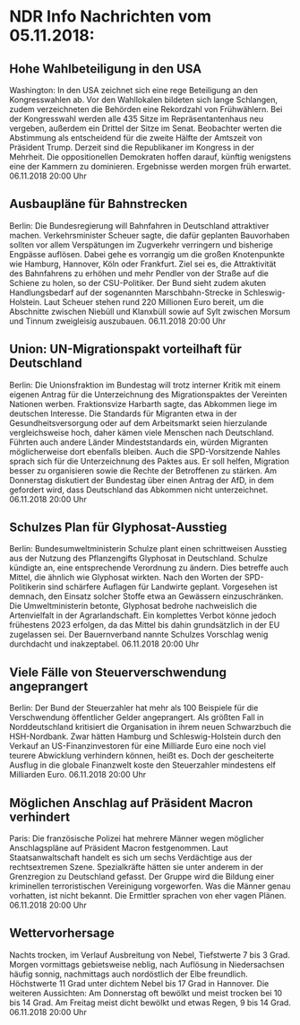 # NDR Info Nachrichten vom 05.11.2018:


## Hohe Wahlbeteiligung in den USA
Washington: In den USA zeichnet sich eine rege Beteiligung an den Kongresswahlen ab. Vor den Wahllokalen bildeten sich lange Schlangen, zudem verzeichneten die Behörden eine Rekordzahl von Frühwählern. Bei der Kongresswahl werden alle 435 Sitze im Repräsentantenhaus neu vergeben, außerdem ein Drittel der Sitze im Senat. Beobachter werten die Abstimmung als entscheidend für die zweite Hälfte der Amtszeit von Präsident Trump. Derzeit sind die Republikaner im Kongress in der Mehrheit. Die oppositionellen Demokraten hoffen darauf, künftig wenigstens eine der Kammern zu dominieren. Ergebnisse werden morgen früh erwartet. 06.11.2018 20:00 Uhr 

## Ausbaupläne für Bahnstrecken
Berlin: Die Bundesregierung will Bahnfahren in Deutschland attraktiver machen. Verkehrsminister Scheuer sagte, die dafür geplanten Bauvorhaben sollten vor allem Verspätungen im Zugverkehr verringern und bisherige Engpässe auflösen. Dabei gehe es vorrangig um die großen Knotenpunkte wie Hamburg, Hannover, Köln oder Frankfurt. Ziel sei es, die Attraktivität des Bahnfahrens zu erhöhen und mehr Pendler von der Straße auf die Schiene zu holen, so der CSU-Politiker. Der Bund sieht zudem akuten Handlungsbedarf auf der sogenannten Marschbahn-Strecke in Schleswig-Holstein. Laut Scheuer stehen rund 220 Millionen Euro bereit, um die Abschnitte zwischen Niebüll und Klanxbüll sowie auf Sylt zwischen Morsum und Tinnum zweigleisig auszubauen. 06.11.2018 20:00 Uhr 

## Union: UN-Migrationspakt vorteilhaft für Deutschland
Berlin: Die Unionsfraktion im Bundestag will trotz interner Kritik mit einem eigenen Antrag für die Unterzeichnung des Migrationspaktes der Vereinten Nationen werben. Fraktionsvize Harbarth sagte, das Abkommen liege im deutschen Interesse. Die Standards für Migranten etwa in der Gesundheitsversorgung oder auf dem Arbeitsmarkt seien hierzulande vergleichsweise hoch, daher kämen viele Menschen nach Deutschland. Führten auch andere Länder Mindeststandards ein, würden Migranten möglicherweise dort ebenfalls bleiben. Auch die SPD-Vorsitzende Nahles sprach sich für die Unterzeichnung des Paktes aus. Er soll helfen, Migration besser zu organisieren sowie die Rechte der Betroffenen zu stärken. Am Donnerstag diskutiert der Bundestag über einen Antrag der AfD, in dem gefordert wird, dass Deutschland das Abkommen nicht unterzeichnet. 06.11.2018 20:00 Uhr 

## Schulzes Plan für Glyphosat-Ausstieg
Berlin: Bundesumweltministerin Schulze plant einen schrittweisen Ausstieg aus der Nutzung des Pflanzengifts Glyphosat in Deutschland. Schulze kündigte an, eine entsprechende Verordnung zu ändern. Dies betreffe auch Mittel, die ähnlich wie Glyphosat wirkten. Nach den Worten der SPD-Politikerin sind schärfere Auflagen für Landwirte geplant. Vorgesehen ist demnach, den Einsatz solcher Stoffe etwa an Gewässern einzuschränken. Die Umweltministerin betonte, Glyphosat bedrohe nachweislich die Artenvielfalt in der Agrarlandschaft. Ein komplettes Verbot könne jedoch frühestens 2023 erfolgen, da das Mittel bis dahin grundsätzlich in der EU zugelassen sei. Der Bauernverband nannte Schulzes Vorschlag wenig durchdacht und inakzeptabel. 06.11.2018 20:00 Uhr 

## Viele Fälle von Steuerverschwendung angeprangert
Berlin: Der Bund der Steuerzahler hat mehr als 100 Beispiele für die Verschwendung öffentlicher Gelder angeprangert. Als größten Fall in Norddeutschland kritisiert die Organisation in ihrem neuen Schwarzbuch die HSH-Nordbank. Zwar hätten Hamburg und Schleswig-Holstein durch den Verkauf an US-Finanzinvestoren für eine Milliarde Euro eine noch viel teurere Abwicklung verhindern können, heißt es. Doch der gescheiterte Ausflug in die globale Finanzwelt koste den Steuerzahler mindestens elf Milliarden Euro. 06.11.2018 20:00 Uhr 

## Möglichen Anschlag auf Präsident Macron verhindert
Paris: Die französische Polizei hat mehrere Männer wegen möglicher Anschlagspläne auf Präsident Macron festgenommen. Laut Staatsanwaltschaft handelt es sich um sechs Verdächtige aus der rechtsextremen Szene. Spezialkräfte hätten sie unter anderem in der Grenzregion zu Deutschland gefasst. Der Gruppe wird die Bildung einer kriminellen terroristischen Vereinigung vorgeworfen. Was die Männer genau vorhatten, ist nicht bekannt. Die Ermittler sprachen von eher vagen Plänen. 06.11.2018 20:00 Uhr 

## Wettervorhersage
Nachts trocken, im Verlauf Ausbreitung von Nebel, Tiefstwerte 7 bis 3 Grad. Morgen vormittags gebietsweise neblig, nach Auflösung in Niedersachsen häufig sonnig, nachmittags auch nordöstlich der Elbe freundlich. Höchstwerte 11 Grad unter dichtem Nebel bis 17 Grad in Hannover. Die weiteren Aussichten: Am Donnerstag oft bewölkt und meist trocken bei 10 bis 14 Grad. Am Freitag meist dicht bewölkt und etwas Regen, 9 bis 14 Grad. 06.11.2018 20:00 Uhr 

